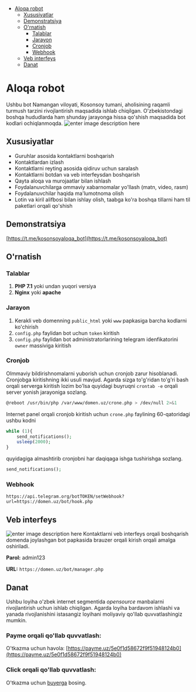 - [Aloqa robot](#aloqa-robot)
  * [Xususiyatlar](#xususiyatlar)
  * [Demonstratsiya](#demonstratsiya)
  * [O'rnatish](#o-rnatish)
    + [Talablar](#talablar)
    + [Jarayon](#jarayon)
    + [Cronjob](#cronjob)
    + [Webhook](#webhook)
  * [Veb interfeys](#veb-interfeys)
  * [Danat](#danat)
# Aloqa robot
Ushbu bot Namangan viloyati, Kosonsoy tumani, aholisining raqamli turmush tarzini rivojlantirish maqsadida ishlab chiqilgan. O'zbekistondagi boshqa hududlarda ham shunday jarayonga hissa qo'shish maqsadida bot kodlari ochiqlanmoqda. 
 ![enter image description here](https://i.ibb.co/F6bW3FF/photo-2022-07-01-05-02-09.jpg)

## Xususiyatlar
- Guruhlar asosida kontaktlarni boshqarish
- Kontaktlardan izlash
- Kontaktlarni reyting asosida qidiruv uchun saralash
- Kontaktlarni botdan va veb interfeysdan boshqarish
- Qayta aloqa va murojaatlar bilan ishlash
- Foydalanuvchilarga ommaviy xabarnomalar yo'llash (matn, video, rasm)
- Foydalanuvchilar haqida ma'lumotnoma olish
- Lotin va kiril alifbosi bilan ishlay olish, taabga ko'ra boshqa tillarni ham til paketlari orqali qo'shish

## Demonstratsiya
[https://t.me/kosonsoyaloqa_bot](https://t.me/kosonsoyaloqa_bot)

## O'rnatish

### Talablar
1. **PHP 7.1** yoki undan yuqori versiya
2. **Nginx** yoki **apache**

### Jarayon

1. Kerakli veb domenning `public_html` yoki `www` papkasiga barcha kodlarni ko'chirish
2. `config.php` faylidan bot uchun `token` kiritish
3. `config.php` faylidan bot administratorlarining telegram idenfikatorini  `owner` massiviga kiritish

### Cronjob
OImmaviy bildirishnomalarni yuborish uchun cronjob zarur hisoblanadi. Cronjobga kiritishning ikki usuli mavjud. Agarda sizga to'g'ridan to'g'ri bash orqali serverga kiritish lozim bo'lsa quyidagi buyruqni `crontab -e` orqali server yonish jarayoniga sozlang.
```bash
@reboot /usr/bin/php /var/www/domen.uz/crone.php > /dev/null 2>&1
```
Internet panel orqali cronjob kiritish uchun `crone.php` faylining 60-qatoridagi ushbu kodni
```php
while (1){
	send_notifications();
	usleep(2000);
}
```
quyidagiga almashtirib cronjobni har daqiqaga ishga tushirishga sozlang.
```php
send_notifications();
```
### Webhook

```
https://api.telegram.org/botTOKEN/setWebhook?url=https://domen.uz/bot/hook.php
```

## Veb interfeys
![enter image description here](https://i.ibb.co/b2RR1kz/download-4.jpg)
Kontaktlarni veb interfeys orqali boshqarish domenda joylashgan bot papkasida brauzer orqali kirish orqali amalga oshiriladi.

**Parol:** admin123

**URL:** `https://domen.uz/bot/manager.php`

## Danat
  
Ushbu loyiha o'zbek internet segmentida _opensource_ manbalarni rivojlantirish uchun ishlab chiqilgan. Agarda loyiha bardavom ishlashi va yanada rivojlanishini istasangiz loyihani moliyaviy qo'llab quvvatlashingiz mumkin.

### Payme orqali qo'llab quvvatlash:

O'tkazma uchun havola: [https://payme.uz/5e0f1d58672f9f51948124b0](https://payme.uz/5e0f1d58672f9f51948124b0)


### Click orqali qo'llab quvvatlash:

O'tkazma uchun [buyerga](https://my.click.uz/clickp2p/EB98FF51ADBC2C3E115C409D117A0BDDB2EA85202E774A1210879388506CAD6B) bosing.
